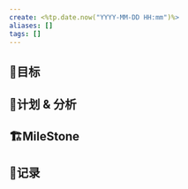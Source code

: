 ```yaml
---
create: <%tp.date.now("YYYY-MM-DD HH:mm")%>
aliases: []
tags: []
---
```


## 🎯目标


## 🚀计划 & 分析


## 🏗️MileStone


## 📝记录

